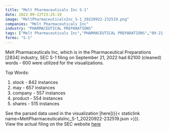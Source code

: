 ```yaml
---
title: "Melt Pharmaceuticals Inc S-1"
date: 2022-09-22T23:25:19
image: "MeltPharmaceuticalsInc_S-1_20220922-232519.png"
companies: "Melt Pharmaceuticals Inc"
industry: "PHARMACEUTICAL PREPARATIONS"
tags: ["Melt Pharmaceuticals Inc","PHARMACEUTICAL PREPARATIONS","09-21-2022","S-1"]
forms: "S-1"
---
```

Melt Pharmaceuticals Inc, which is in the Pharmaceutical Preparations [2834] industry, SEC S-1 filing on September 21, 2022 had 62100 (cleaned) words - 600 were utilized for the visualizations.

Top Words:
1. stock - 842 instances
2. may - 657 instances
3. company - 557 instances
4. product - 554 instances
5. shares - 515 instances


See the parsed data used in the visualization [here]({{< staticlink name=MeltPharmaceuticalsInc_S-1_20220922-232519.json >}}).  
View the actual filing on the SEC website [here](https://www.sec.gov/Archives/edgar/data/1767398/0001493152-22-026500.txt)